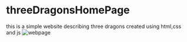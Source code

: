 # threeDragonsHomePage
this is a simple website describing three dragons created using html,css and js
![webpage]([https://twitter.com/arefin_web3/status/1647604789549871105/photo/1](https://pbs.twimg.com/media/Ft13pd2aQAMQd7w?format=jpg&name=large))

